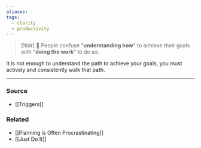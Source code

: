 ```yaml
---
aliases: 
tags:
  - clarity
  - productivity
---
```


> [!tldr] 🚧 People confuse "**understanding how**" to achieve their goals with "**doing the work**" to do so.

It is not enough to understand the path to achieve your goals, you must actively and consistently walk that path. 

---

### Source
- [[Triggers]]

### Related
- [[Planning is Often Procrastinating]] 
- [[Just Do It]]